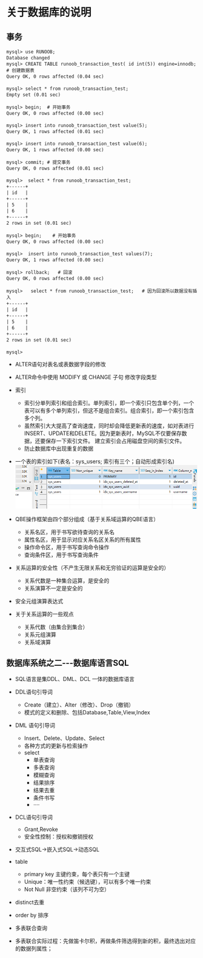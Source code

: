 # 关于数据库的说明
## 事务
```mysql
mysql> use RUNOOB;
Database changed
mysql> CREATE TABLE runoob_transaction_test( id int(5)) engine=innodb;  # 创建数据表
Query OK, 0 rows affected (0.04 sec)
 
mysql> select * from runoob_transaction_test;
Empty set (0.01 sec)
 
mysql> begin;  # 开始事务
Query OK, 0 rows affected (0.00 sec)
 
mysql> insert into runoob_transaction_test value(5);
Query OK, 1 rows affected (0.01 sec)
 
mysql> insert into runoob_transaction_test value(6);
Query OK, 1 rows affected (0.00 sec)
 
mysql> commit; # 提交事务
Query OK, 0 rows affected (0.01 sec)
 
mysql>  select * from runoob_transaction_test;
+------+
| id   |
+------+
| 5    |
| 6    |
+------+
2 rows in set (0.01 sec)
 
mysql> begin;    # 开始事务
Query OK, 0 rows affected (0.00 sec)
 
mysql>  insert into runoob_transaction_test values(7);
Query OK, 1 rows affected (0.00 sec)
 
mysql> rollback;   # 回滚
Query OK, 0 rows affected (0.00 sec)
 
mysql>   select * from runoob_transaction_test;   # 因为回滚所以数据没有插入
+------+
| id   |
+------+
| 5    |
| 6    |
+------+
2 rows in set (0.01 sec)
 
mysql>
```


- ALTER语句对表名或表数据字段的修改
- ALTER命令中使用 MODIFY 或 CHANGE 子句 修改字段类型
- 索引
  - 索引分单列索引和组合索引。单列索引，即一个索引只包含单个列，一个表可以有多个单列索引，但这不是组合索引。组合索引，即一个索引包含多个列。
  - 虽然索引大大提高了查询速度，同时却会降低更新表的速度，如对表进行INSERT、UPDATE和DELETE。因为更新表时，MySQL不仅要保存数据，还要保存一下索引文件。
建立索引会占用磁盘空间的索引文件。
  - 防止数据库中出现重复的数据
- 一个表的索引如下(表名：sys_users; 索引有三个；自动形成索引名)
![img.png](img/img.png)



- QBE操作框架由四个部分组成（基于关系域运算的QBE语言）
  - 关系名区，用于书写欲待查询的关系名
  - 属性名区，用于显示对应关系名区关系的所有属性
  - 操作命令区，用于书写查询命令操作
  - 查询条件区，用于书写查询条件

- 关系运算的安全性（不产生无限关系和无穷验证的运算是安全的）
  - 关系代数是一种集合运算，是安全的
  - 关系演算不一定是安全的
- 安全元组演算表达式
- 关于关系运算的一些观点
  - 关系代数（由集合到集合）
  - 关系元组演算
  - 关系域演算



## 数据库系统之二---数据库语言SQL

- SQL语言是集DDL、DML、DCL 一体的数据库语言


- DDL语句引导词
  - Create（建立）、Alter（修改）、Drop（撤销）
  - 模式的定义和删除、包括Database,Table,View,Index
- DML 语句引导词
  - Insert、Delete、Update、Select
  - 各种方式的更新与检索操作
  - select
    - 单表查询
    - 多表查询
    - 模糊查询
    - 结果排序
    - 结果去重
    - 条件书写
    - ····


- DCL语句引导词
  - Grant,Revoke
  - 安全性控制：授权和撤销授权


- 交互式SQL->嵌入式SQL->动态SQL


- table
  - primary key  主键约束，每个表只有一个主键
  - Unique：唯一性约束（候选键），可以有多个唯一约束
  - Not Null 非空约束（该列不可为空）

- distinct去重
- order by 排序


- 多表联合查询
- 多表联合实际过程：先做笛卡尔积，再做条件筛选得到新的积，最终选出对应的数据列属性；
